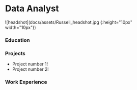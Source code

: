 # Data Analyst
![headshot](docs/assets/Russell_headshot.jpg {:height="10px" width="10px"})

### Education

### Projects
- Project number 1!
- Project number 2!

### Work Experience
